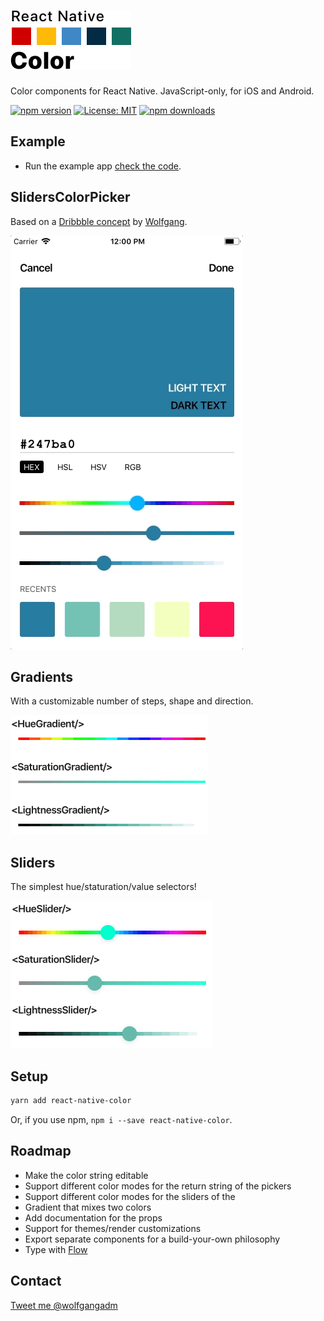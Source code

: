 # <img alt="React Native Color" src="images/logo.png" width="193"/>

Color components for React Native. JavaScript-only, for iOS and Android.

[![npm version](https://img.shields.io/npm/v/react-native-color.svg)](https://www.npmjs.com/package/@thenhthang/react-native-colorpicker)
[![License: MIT](https://img.shields.io/badge/License-MIT-green.svg)](https://opensource.org/licenses/MIT)
[![npm downloads](https://img.shields.io/npm/dm/react-native-color.svg)](https://www.npmjs.com/package/@thenhthang/react-native-colorpicker)

## Example

* Run the example app
  [check the code](example/App.js).

## SlidersColorPicker

Based on a
[Dribbble concept](https://dribbble.com/shots/3959594-Color-Picker-Concept?utm_source=Twitter_Shot)
by [Wolfgang](https://twitter.com/wolfgangadm).

![SlidersColorPicker](images/sliderscolorpicker.gif)

## Gradients

With a customizable number of steps, shape and direction.

![Gradients](images/gradients.png)

## Sliders

The simplest hue/staturation/value selectors!

![Sliders](images/sliders.png)

## Setup

```sh
yarn add react-native-color
```

Or, if you use npm, `npm i --save react-native-color`.

## Roadmap

* Make the color string editable
* Support different color modes for the return string of the pickers
* Support different color modes for the sliders of the <SliderPicker/>
* Gradient that mixes two colors
* Add documentation for the props
* Support for themes/render customizations
* Export separate components for a build-your-own philosophy
* Type with [Flow](https://flow.org/)

## Contact

[Tweet me @wolfgangadm](https://twitter.com/wolfgangadm)
